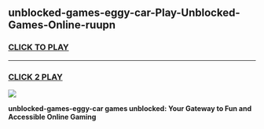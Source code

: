 
## unblocked-games-eggy-car-Play-Unblocked-Games-Online-ruupn
<h3>
<a href="https://premium76.site?title=unblocked-games-eggy-car&ref=25A">CLICK TO PLAY</a></h3>
<hr>

<h3>
<a href="https://premium76.site?title=unblocked-games-eggy-car&ref=25A">CLICK 2 PLAY</a>
  
</h3>

<a href="https://premium76.site?title=unblocked-games-eggy-car&ref=25A"><img src="https://clearcache.store/games.png"></a>


**unblocked-games-eggy-car games unblocked: Your Gateway to Fun and Accessible Online Gaming**
